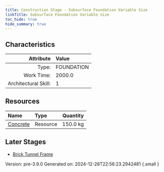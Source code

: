 ```yaml
---
title: Construction Stage - Subsurface Foundation Variable Size
linkTitle: Subsurface Foundation Variable Size
toc_hide: true
hide_summary: true
---
```


## Characteristics

| Attribute      | Value |
|--------:|:------|
|Type:|FOUNDATION|
|Work Time:|2000.0|
|Architectural Skill:|1|

## Resources

| Name | Type | Quantity |
|:-----|:-----|-----:|
|[Concrete](/docs/definitions/resource/concrete)|Resource|150.0 kg|

## Later Stages
- [Brick Tunnel Frame](/docs/definitions/construction/brick-tunnel-frame)


Version: pre-3.9.0 Generated on: 2024-12-28T22:56:23.2942481
{.small }